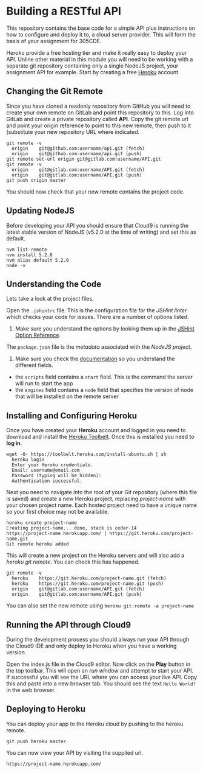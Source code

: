 
# Building a RESTful API

This repository contains the base code for a simple API plus instructions on how to configure and deploy it to, a cloud server provider. This will form the basis of your assignment for 305CDE.

Heroku provide a free hosting tier and make it really easy to deploy your API. Unline other material in this module you will need to be working with a separate git repository containing only a single NodeJS project, your assignment API for example. Start by creating a free [Heroku](https://www.heroku.com) account.

## Changing the Git Remote

Since you have cloned a readonly repository from GitHub you will need to create your own remote on GitLab and point this repository to this. Log into GitLab and create a private repository called **API**. Copy the git remote url and point your origin reference to point to this new remote, then push to it (substitute your new repository URL where indicated.
```
git remote -v
  origin	git@github.com:username/api.git (fetch)
  origin	git@github.com:username/api.git (push)
git remote set-url origin git@gitlab.com:username/API.git
git remote -v
  origin	git@gitlab.com:username/API.git (fetch)
  origin	git@gitlab.com:username/API.git (push)
git push origin master
```
You should now check that your new remote contains the project code.

## Updating NodeJS

Before developing your API you should ensure that Cloud9 is running the latest stable version of NodeJS (v5.2.0 at the time of writing) and set this as default.
```
nvm list-remote
nvm install 5.2.0
nvm alias default 5.2.0
node -v
```

## Understanding the Code

Lets take a look at the project files.

Open the `.jshintrc` file. This is the configuration file for the _JSHint linter_ which checks your code for issues. There are a number of options listed.

1. Make sure you understand the options by looking them up in the [JSHint Option Reference](http://jshint.com/docs/options/).

The `package.json` file is the _metadata_ associated with the _NodeJS project_.

1. Make sure you check the [documentation](https://docs.npmjs.com/files/package.json) so you understand the different fields.
  - the `scripts` field contains a `start` field. This is the command the server will run to start the app
  - the `engines` field contains a `node` field that specifies the version of node that will be installed on the remote server

## Installing and Configuring Heroku

Once you have created your **Heroku** account and logged in you need to download and install the [Heroku Toolbelt](https://toolbelt.heroku.com). Once this is installed you need to **log in**.
```
wget -O- https://toolbelt.heroku.com/install-ubuntu.sh | sh
  heroku login
  Enter your Heroku credentials.
  Email: username@email.com     
  Password (typing will be hidden):
  Authentication successful.
```
Next you need to navigate into the root of your Git repository (where this file is saved) and create a new Heroku project, replacing _project-name_ with your chosen project name. Each hosted project need to have a unique name so your first choice may not be available.
```
heroku create project-name
Creating project-name... done, stack is cedar-14
https://project-name.herokuapp.com/ | https://git.heroku.com/project-name.git
Git remote heroku added
```
This will create a new project on the Heroku servers and will also add a _heroku git remote_. You can check this has happened.
```
git remote -v
  heroku    https://git.heroku.com/project-name.git (fetch)
  heroku    https://git.heroku.com/project-name.git (push)
  origin	git@gitlab.com:username/API.git (fetch)
  origin	git@gitlab.com:username/API.git (push)
```
You can also set the new remote using `heroku git:remote -a project-name`

## Running the API through Cloud9

During the development process you should always run your API through the Cloud9 IDE and only deploy to Heroku when you have a working version.

Open the index.js file in the Cloud9 editor. Now click on the **Play** button in the top toolbar. This will open an _run window_ and attempt to start your API. If successful you will see the URL where you can access your live API. Copy this and paste into a new browser tab. You should see the text `Hello World!` in the web browser.

## Deploying to Heroku

You can deploy your app to the Heroku cloud by pushing to the heroku remote.
```
git push heroku master
```
You can now view your API by visiting the supplied url.
```
https://project-name.herokuapp.com/
```
